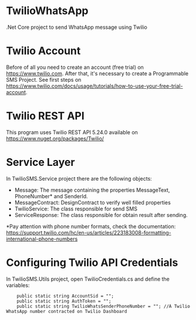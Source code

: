 # TwilioWhatsApp
.Net Core project to send WhatsApp message using Twilio  

# Twilio Account 
Before of all you need to create an account (free trial) on https://www.twilio.com.  After that, it's necessary to create a Programmable SMS Project.  See first steps on https://www.twilio.com/docs/usage/tutorials/how-to-use-your-free-trial-account.

# Twilio REST API
This program uses Twilio REST API 5.24.0 available on https://www.nuget.org/packages/Twilio/

# Service Layer
In TwilioSMS.Service project there are the following objects:

- Message: The message containing the properties MessageText, PhoneNumber* and SenderId. 
- MessageContract: DesignContract to verify well filled properties  
- TwilioService: The class responsible for send SMS
- ServiceResponse: The class responsible for obtain result after sending.

*Pay attention with phone number formats, check the documentation:
https://support.twilio.com/hc/en-us/articles/223183008-formatting-international-phone-numbers

# Configuring Twilio API Credentials
In TwilioSMS.Utils project, open TwilioCredentials.cs and define the variables:

        public static string AccountSid = "";
        public static string AuthToken = "";
        public static string TwilioWhatsSenderPhoneNumber = ""; //A Twilio WhatsApp number contracted on Twilio Dashboard


